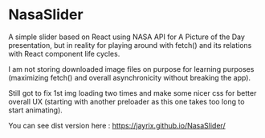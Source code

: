 # NasaSlider

A simple slider based on React using NASA API for A Picture of the Day presentation, but in reality 
for playing around with fetch() and its relations with React component life cycles.

I am not storing downloaded image files on purpose for learning purposes (maximizing fetch()
and overall asynchronicity without breaking the app).

Still got to fix 1st img loading two times and make some nicer css for better overall UX
(starting with another preloader as this one takes too long to start animating).

You can see dist version here : https://jayrix.github.io/NasaSlider/